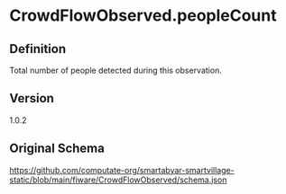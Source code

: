 # CrowdFlowObserved.peopleCount

## Definition
Total number of people detected during this observation.

## Version
1.0.2

## Original Schema
https://github.com/computate-org/smartabyar-smartvillage-static/blob/main/fiware/CrowdFlowObserved/schema.json
